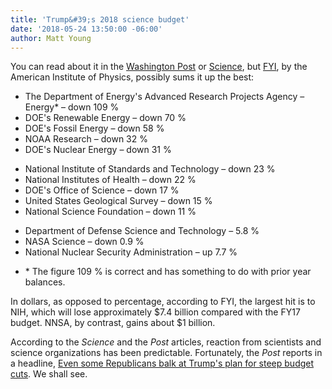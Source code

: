 ```yaml
---
title: 'Trump&#39;s 2018 science budget'
date: '2018-05-24 13:50:00 -06:00'
author: Matt Young
---
```


You can read about it in the <a href="https://www.washingtonpost.com/news/to-your-health/wp/2017/05/22/trump-budget-seeks-huge-cuts-to-disease-prevention-and-medical-research-departments/">Washington Post</a> or <a href="http://www.sciencemag.org/news/2017/05/what-s-trump-s-2018-budget-request-science">Science</a>, but <a href="https://www.aip.org/fyi/2017/trump-budget-slashes-science-confrontation-congress-looms">FYI</a>, by the American Institute of Physics, possibly sums it up the best:

<ul><li>The Department of Energy's Advanced Research Projects Agency – Energy* – down 109&nbsp;%</li>
<li>DOE's Renewable Energy – down 70&nbsp;%</li>
<li>DOE's Fossil Energy – down 58&nbsp;%</li>
<li>NOAA Research – down 32&nbsp;%</li>
<li>DOE's Nuclear Energy – down 31&nbsp;%</li></ul>

<ul><li>National Institute of Standards and Technology – down 23&nbsp;%</li>
<li>National Institutes of Health – down 22&nbsp;%</li>
<li>DOE's Office of Science – down 17&nbsp;%</li>
<li>United States Geological Survey – down 15&nbsp;%</li>
<li>National Science Foundation – down 11&nbsp;%</li></ul>

<ul><li>Department of Defense Science and Technology – 5.8&nbsp;%</li>
<li>NASA Science – down 0.9&nbsp;%</li>
<li>National Nuclear Security Administration – up 7.7&nbsp;%</li></ul>

<ul><li>&#42; The figure 109&nbsp;% is correct and has something to do with prior year balances.</li></ul>


In dollars, as opposed to percentage, according to FYI, the largest hit is to NIH, which will lose approximately $7.4 billion compared with the FY17 budget. NNSA, by contrast, gains about $1 billion.

According to the <i>Science</i> and the <i>Post</i> articles, reaction from scientists and science organizations has been predictable. Fortunately, the <i>Post</i> reports in a headline, <a href="https://www.washingtonpost.com/powerpost/even-some-republicans-balk-at-trumps-plan-for-steep-budget-cuts/2017/05/23/9bf202f8-3f62-11e7-adba-394ee67a7582_story.html">Even some Republicans balk at Trump's plan for steep budget cuts</a>. We shall see.
